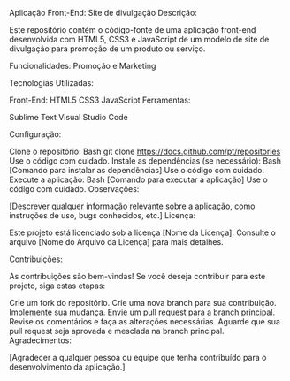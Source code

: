 Aplicação Front-End: Site de divulgação
Descrição:

Este repositório contém o código-fonte de uma aplicação front-end desenvolvida com HTML5, CSS3 e JavaScript de um modelo de site de divulgação para promoção de um produto ou serviço.

Funcionalidades:
Promoção e Marketing


Tecnologias Utilizadas:

Front-End:
HTML5
CSS3
JavaScript
Ferramentas:
 
  Sublime Text
  Visual Studio Code

Configuração:

Clone o repositório:
Bash
git clone https://docs.github.com/pt/repositories
Use o código com cuidado.
Instale as dependências (se necessário):
Bash
[Comando para instalar as dependências]
Use o código com cuidado.
Execute a aplicação:
Bash
[Comando para executar a aplicação]
Use o código com cuidado.
Observações:

[Descrever qualquer informação relevante sobre a aplicação, como instruções de uso, bugs conhecidos, etc.]
Licença:

Este projeto está licenciado sob a licença [Nome da Licença]. Consulte o arquivo [Nome do Arquivo da Licença] para mais detalhes.

Contribuições:

As contribuições são bem-vindas! Se você deseja contribuir para este projeto, siga estas etapas:

Crie um fork do repositório.
Crie uma nova branch para sua contribuição.
Implemente sua mudança.
Envie um pull request para a branch principal.
Revise os comentários e faça as alterações necessárias.
Aguarde que sua pull request seja aprovada e mesclada na branch principal.
Agradecimentos:

[Agradecer a qualquer pessoa ou equipe que tenha contribuído para o desenvolvimento da aplicação.]
